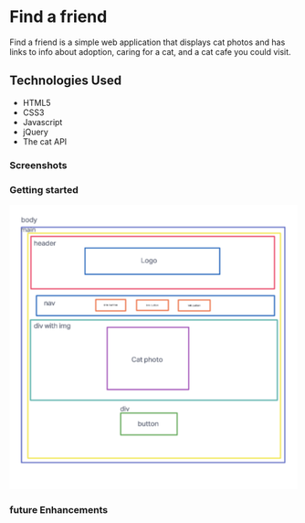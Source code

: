 # Find a friend

Find a friend is a simple web application that displays cat photos and has links to info about adoption, caring for a cat, and a cat cafe you could visit.

## Technologies Used

* HTML5
* CSS3
* Javascript
* jQuery 
* The cat API

### Screenshots



### Getting started
![wireframe](./picture%20/Screen%20Shot%202022-05-10%20at%204.30.06%20PM.png)

### future Enhancements

